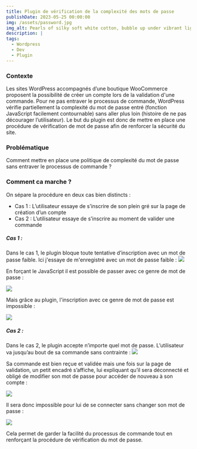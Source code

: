 ```yaml
---
title: Plugin de vérification de la complexité des mots de passe
publishDate: 2023-05-25 00:00:00
img: /assets/password.jpg
img_alt: Pearls of silky soft white cotton, bubble up under vibrant lighting
description: |
tags:
  - Wordpress
  - Dev
  - Plugin
---
```



<h3>Contexte</h3>
Les sites WordPress accompagnés d’une boutique WooCommerce proposent la possibilité de créer un compte lors de la validation d'une commande. Pour ne pas entraver le processus de commande, WordPress vérifie partiellement la complexité du mot de passe entré (fonction JavaScript facilement contournable) sans aller plus loin (histoire de ne pas décourager l’utilisateur).
Le but du plugin est donc de mettre en place une procédure de vérification de mot de passe afin de renforcer la sécurité du site.

<h3>Problématique</h3>
Comment mettre en place une politique de complexité du mot de passe sans entraver le processus de commande ?

<h3>Comment ca marche ?</h3>
On sépare la procédure en deux cas bien distincts :

<ul>
<li>Cas 1 : L’utilisateur essaye de s’inscrire de son plein gré sur la page de création d’un compte</li>
<li>Cas 2 : L’utilisateur essaye de s’inscrire au moment de valider une commande</li>
</ul>

<h5> Cas 1 :</h5>
Dans le cas 1, le plugin bloque toute tentative d’inscription avec un mot de passe faible. 
Ici j'essaye de m'enregistré avec un mot de passe faible :

<img  src="/assets/capture-portfolio/CP/CP4.PNG">

En forçant le JavaScript il est possible de passer avec ce genre de mot de passe :

<img  src="/assets/capture-portfolio/CP/CP5.PNG">

Mais grâce au plugin, l'inscription avec ce genre de mot de passe est impossible :

<img  src="/assets/capture-portfolio/CP/CP6.PNG">

<h5> Cas 2 :</h5>
Dans le cas 2, le plugin accepte n’importe quel mot de passe. L’utilisateur va jusqu’au bout de sa commande sans contrainte :

<img  src="/assets/capture-portfolio/CP/CP1.PNG">

Sa commande est bien reçue et validée mais une fois sur la page de validation, un petit encadré s’affiche, lui expliquant qu’il sera déconnecté et obligé de modifier son mot de passe pour accéder de nouveau à son compte :

<img  src="/assets/capture-portfolio/CP/CP2.PNG">

Il sera donc impossible pour lui de se connecter sans changer son mot de passe :

<img  src="/assets/capture-portfolio/CP/CP3.PNG">

Cela permet de garder la facilité du processus de commande tout en renforçant la procédure de vérification du mot de passe.

